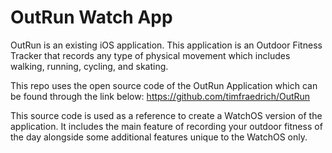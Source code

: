 # OutRun Watch App

OutRun is an existing iOS application. This application is an Outdoor Fitness Tracker that records any type of physical movement which includes 
walking, running, cycling, and skating.

This repo uses the open source code of the OutRun Application which can be found through the link below:
https://github.com/timfraedrich/OutRun

This source code is used as a reference to create a WatchOS version of the application. It includes the main feature of recording your outdoor fitness
of the day alongside some additional features unique to the WatchOS only.



